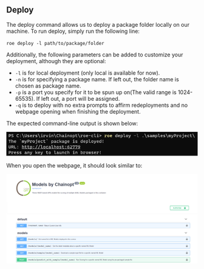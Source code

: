 ## Deploy

The deploy command allows us to deploy a package folder locally on our machine. To run deploy, simply run the following line:

`roe deploy -l path/to/package/folder`

Additionally, the following parameters can be added to customize your deployment, although they are optional:

* `-l` is for local deployment (only local is available for now).
* `-n` is for specifying a package name. If left out, the folder name is chosen as package name.
* `-p` is a port you specify for it to be spun up on(The valid range is 1024-65535). If left out, a port will be
  assigned.
* `-q` is to deploy with no extra prompts to affirm redeployments and no webpage opening when finishing the deployment.

The expected command-line output is shown below:

![deploy example](./roe_deploy.png)

When you open the webpage, it should look similar to:

![API page](./roe_deployed_model.png)
